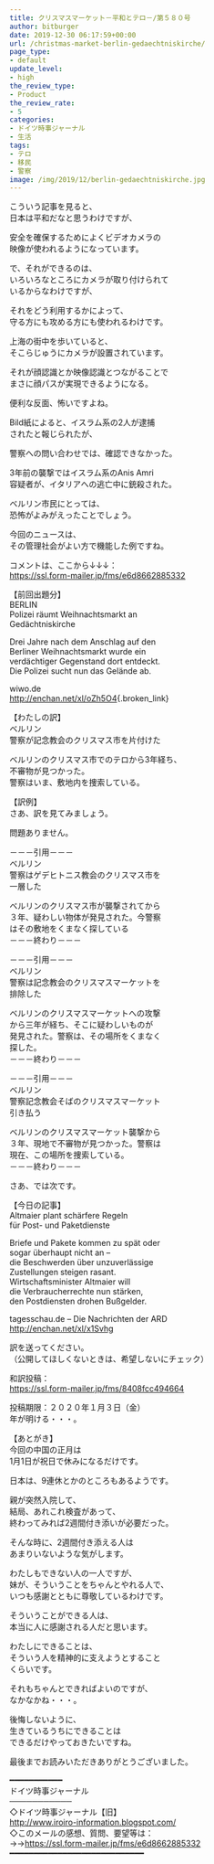 ```yaml
---
title: クリスマスマーケット－平和とテロ－/第５８０号
author: bitburger
date: 2019-12-30 06:17:59+00:00
url: /christmas-market-berlin-gedaechtniskirche/
page_type:
- default
update_level:
- high
the_review_type:
- Product
the_review_rate:
- 5
categories:
- ドイツ時事ジャーナル
- 生活
tags:
- テロ
- 移民
- 警察
image: /img/2019/12/berlin-gedaechtniskirche.jpg
---
```

こういう記事を見ると、  
日本は平和だなと思うわけですが、

安全を確保するためによくビデオカメラの  
映像が使われるようになっています。

で、それができるのは、  
いろいろなところにカメラが取り付けられて  
いるからなわけですが、

それをどう利用するかによって、  
守る方にも攻める方にも使われるわけです。

上海の街中を歩いていると、  
そこらじゅうにカメラが設置されています。

それが顔認識とか映像認識とつながることで  
まさに顔パスが実現できるようになる。

便利な反面、怖いですよね。

  
Bild紙によると、イスラム系の2人が逮捕  
されたと報じられたが、

警察への問い合わせでは、確認できなかった。

3年前の襲撃ではイスラム系のAnis Amri  
容疑者が、イタリアへの逃亡中に銃殺された。

ベルリン市民にとっては、  
恐怖がよみがえったことでしょう。

今回のニュースは、  
その管理社会がよい方で機能した例ですね。

  
コメントは、ここから↓↓↓：  
<https://ssl.form-mailer.jp/fms/e6d8662885332>

【前回出題分】  
BERLIN  
Polizei räumt Weihnachtsmarkt an  
Gedächtniskirche

Drei Jahre nach dem Anschlag auf den  
Berliner Weihnachtsmarkt wurde ein  
verdächtiger Gegenstand dort entdeckt.  
Die Polizei sucht nun das Gelände ab.

wiwo.de  
<http://enchan.net/xl/oZh5O4>{.broken_link}

  
【わたしの訳】  
ベルリン  
警察が記念教会のクリスマス市を片付けた

ベルリンのクリスマス市でのテロから3年経ち、  
不審物が見つかった。  
警察はいま、敷地内を捜索している。

【訳例】  
さあ、訳を見てみましょう。

問題ありません。

－－－引用－－－  
ベルリン  
警察はゲデヒトニス教会のクリスマス市を  
一層した

ベルリンのクリスマス市が襲撃されてから  
３年、疑わしい物体が発見された。今警察  
はその敷地をくまなく探している  
－－－終わり－－－

－－－引用－－－  
ベルリン  
警察は記念教会のクリスマスマーケットを  
排除した

ベルリンのクリスマスマーケットへの攻撃  
から三年が経ち、そこに疑わしいものが  
発見された。警察は、その場所をくまなく  
探した。  
－－－終わり－－－

－－－引用－－－  
ベルリン  
警察記念教会そばのクリスマスマーケット  
引き払う

ベルリンのクリスマスマーケット襲撃から  
３年、現地で不審物が見つかった。警察は  
現在、この場所を捜索している。  
－－－終わり－－－

  
さあ、では次です。

【今日の記事】  
Altmaier plant schärfere Regeln  
für Post- und Paketdienste

Briefe und Pakete kommen zu spät oder  
sogar überhaupt nicht an &#8211;  
die Beschwerden über unzuverlässige  
Zustellungen steigen rasant.  
Wirtschaftsminister Altmaier will  
die Verbraucherrechte nun stärken,  
den Postdiensten drohen Bußgelder.

tagesschau.de &#8211; Die Nachrichten der ARD  
<http://enchan.net/xl/x1Svhg>

訳を送ってください。  
（公開してほしくないときは、希望しないにチェック）

和訳投稿：  
 <https://ssl.form-mailer.jp/fms/8408fcc494664>

投稿期限：２０２０年１月３日（金）  
年が明ける・・・。

【あとがき】  
今回の中国の正月は  
1月1日が祝日で休みになるだけです。

日本は、9連休とかのところもあるようです。

親が突然入院して、  
結局、あれこれ検査があって、  
終わってみれば2週間付き添いが必要だった。

そんな時に、2週間付き添える人は  
あまりいないような気がします。

わたしもできない人の一人ですが、  
妹が、そういうことをちゃんとやれる人で、  
いつも感謝とともに尊敬しているわけです。

そういうことができる人は、  
本当に人に感謝される人だと思います。

わたしにできることは、  
そういう人を精神的に支えようとすること  
くらいです。

それもちゃんとできればよいのですが、  
なかなかね・・・。

後悔しないように、  
生きているうちにできることは  
できるだけやっておきたいですね。

  
最後までお読みいただきありがとうございました。

━━━━━━━━━━━  
ドイツ時事ジャーナル  
───────────  
◇ドイツ時事ジャーナル【旧】  
<http://www.iroiro-information.blogspot.com/>  
◇このメールの感想、質問、要望等は：  
->-><https://ssl.form-mailer.jp/fms/e6d8662885332>  
━━━━━━━━━━━━━━━━━━━━━━━━━━━━